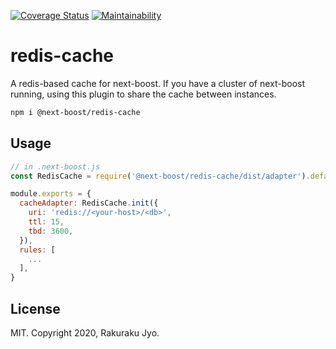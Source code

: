 [![Coverage Status](https://coveralls.io/repos/github/next-boost/redis-cache/badge.svg?branch=main)](https://coveralls.io/github/next-boost/redis-cache?branch=main) [![Maintainability](https://api.codeclimate.com/v1/badges/853b19631069cf943e89/maintainability)](https://codeclimate.com/github/next-boost/redis-cache/maintainability)

# redis-cache

A redis-based cache for next-boost. If you have a cluster of next-boost running, using this plugin to share the cache between instances.

```bash
npm i @next-boost/redis-cache
```

## Usage

```javascript
// in .next-boost.js
const RedisCache = require('@next-boost/redis-cache/dist/adapter').default

module.exports = {
  cacheAdapter: RedisCache.init({
    uri: 'redis://<your-host>/<db>',
    ttl: 15,
    tbd: 3600,
  }),
  rules: [
    ...
  ],
}
```

## License

MIT. Copyright 2020, Rakuraku Jyo.

